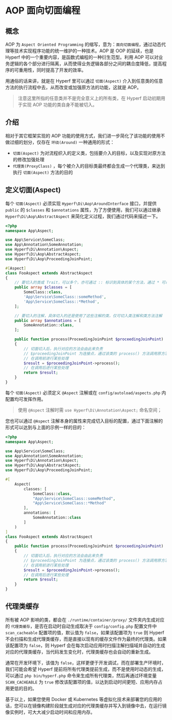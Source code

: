 # AOP 面向切面编程

## 概念

AOP 为 `Aspect Oriented Programming` 的缩写，意为：`面向切面编程`，通过动态代理等技术实现程序功能的统一维护的一种技术。AOP 是 OOP 的延续，也是 Hyperf 中的一个重要内容，是函数式编程的一种衍生范型。利用 AOP 可以对业务逻辑的各个部分进行隔离，从而使得业务逻辑各部分之间的耦合度降低，提高程序的可重用性，同时提高了开发的效率。

用通俗的话来讲，就是在 Hyperf 里可以通过 `切面(Aspect)` 介入到任意类的任意方法的执行流程中去，从而改变或加强原方法的功能，这就是 AOP。

> 注意这里所指的任意类并不是完全意义上的所有类，在 Hyperf 启动初期用于实现 AOP 功能的类自身不能被切入。

## 介绍

相对于其它框架实现的 AOP 功能的使用方式，我们进一步简化了该功能的使用不做过细的划分，仅存在 `环绕(Around)` 一种通用的形式：

- `切面(Aspect)` 为对流程织入的定义类，包括要介入的目标，以及实现对原方法的修改加强处理
- `代理类(ProxyClass)` ，每个被介入的目标类最终都会生成一个代理类，来达到执行 `切面(Aspect)` 方法的目的

## 定义切面(Aspect)

每个 `切面(Aspect)` 必须实现 `Hyperf\Di\Aop\AroundInterface` 接口，并提供 `public` 的 `$classes` 和 `$annotations` 属性，为了方便使用，我们可以通过继承 `Hyperf\Di\Aop\AbstractAspect` 来简化定义过程，我们通过代码来描述一下。

```php
<?php
namespace App\Aspect;

use App\Service\SomeClass;
use App\Annotation\SomeAnnotation;
use Hyperf\Di\Annotation\Aspect;
use Hyperf\Di\Aop\AbstractAspect;
use Hyperf\Di\Aop\ProceedingJoinPoint;

#[Aspect]
class FooAspect extends AbstractAspect
{
    // 要切入的类或 Trait，可以多个，亦可通过 :: 标识到具体的某个方法，通过 * 可以模糊匹配
    public array $classes = [
        SomeClass::class,
        'App\Service\SomeClass::someMethod',
        'App\Service\SomeClass::*Method',
    ];

    // 要切入的注解，具体切入的还是使用了这些注解的类，仅可切入类注解和类方法注解
    public array $annotations = [
        SomeAnnotation::class,
    ];

    public function process(ProceedingJoinPoint $proceedingJoinPoint)
    {
        // 切面切入后，执行对应的方法会由此来负责
        // $proceedingJoinPoint 为连接点，通过该类的 process() 方法调用原方法并获得结果
        // 在调用前进行某些处理
        $result = $proceedingJoinPoint->process();
        // 在调用后进行某些处理
        return $result;
    }
}
```

每个 `切面(Aspect)` 必须定义 `@Aspect` 注解或在 `config/autoload/aspects.php` 内配置均可发挥作用。

> 使用 `@Aspect` 注解时需 `use Hyperf\Di\Annotation\Aspect;` 命名空间；

您也可以通过 `@Aspect` 注解本身的属性来完成切入目标的配置，通过下面注解的形式可以达到与上面的示例一样的目的：

```php
<?php
namespace App\Aspect;

use App\Service\SomeClass;
use App\Annotation\SomeAnnotation;
use Hyperf\Di\Annotation\Aspect;
use Hyperf\Di\Aop\AbstractAspect;
use Hyperf\Di\Aop\ProceedingJoinPoint;

#[
    Aspect(
        classes: [
            SomeClass::class,
            "App\Service\SomeClass::someMethod",
            "App\Service\SomeClass::*Method"
        ],
        annotations: [
            SomeAnnotation::class
        ]
    )
]
class FooAspect extends AbstractAspect
{
    public function process(ProceedingJoinPoint $proceedingJoinPoint)
    {
        // 切面切入后，执行对应的方法会由此来负责
        // $proceedingJoinPoint 为连接点，通过该类的 process() 方法调用原方法并获得结果
        // 在调用前进行某些处理
        $result = $proceedingJoinPoint->process();
        // 在调用后进行某些处理
        return $result;
    }
}
```

## 代理类缓存

所有被 AOP 影响的类，都会在 `./runtime/container/proxy/` 文件夹内生成对应的 `代理类缓存`，是否在启动时自动生成取决于 `config/config.php` 配置文件中 `scan_cacheable` 配置项的值，默认值为 `false`，如果该配置项为 `true` 则 Hyperf 不会扫描和生成代理类缓存，而是直接以现有的缓存文件作为最终的代理类。如果该配置项为 `false`，则 Hyperf 会在每次启动应用时扫描注解扫描域并自动的生成对应的代理类缓存，当代码发生变化时，代理类缓存也会自动的重新生成。

通常在开发环境下，该值为 `false`，这样更便于开发调试，而在部署生产环境时，我们可能会希望 Hyperf 提前将所有代理类提前生成，而不是使用时动态的生成，可以通过 `php bin/hyperf.php` 命令来生成所有代理类，然后再通过环境变量 `SCAN_CACHEABLE` 为 `true` 修改该配置项的值，以达到启动时间更短、应用内存占用更低的目的。

基于以上，如果您使用 Docker 或 Kubernetes 等虚拟化技术来部署您的应用的话，您可以在镜像构建阶段就生成对应的代理类缓存并写入到镜像中去，在运行镜像实例时，可大大减少启动时间和应用内存。
